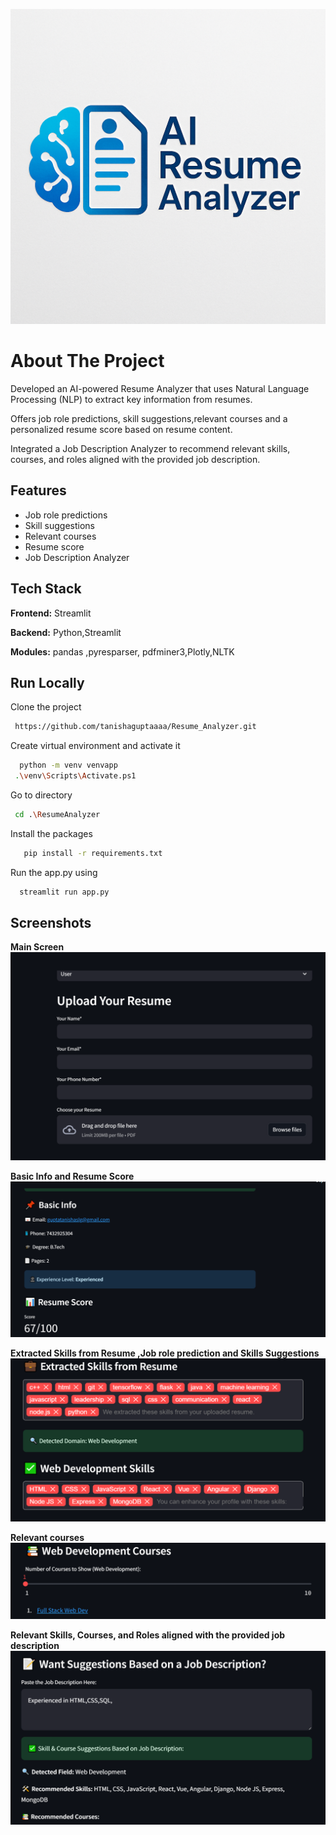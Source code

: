 
![Logo](https://github.com/tanishaguptaaaa/Resume_Analyzer/blob/main/Logo/RESUM.png?raw=true)



# About The Project


 Developed an AI-powered Resume Analyzer that uses Natural Language Processing (NLP) to extract key 
information from resumes.


 Offers job role predictions, skill suggestions,relevant courses and a personalized resume score based on resume content.

 Integrated a Job Description Analyzer to recommend relevant skills, courses, and roles aligned with the 
provided job description.


## Features

- Job role predictions
- Skill suggestions
- Relevant courses
- Resume score
- Job Description Analyzer


## Tech Stack

**Frontend:** Streamlit

**Backend:** Python,Streamlit

**Modules:** pandas ,pyresparser,
pdfminer3,Plotly,NLTK



## Run Locally

Clone the project

```bash
 https://github.com/tanishaguptaaaa/Resume_Analyzer.git
```

Create  virtual environment and activate it 

```bash
  python -m venv venvapp
 .\venv\Scripts\Activate.ps1
```

Go to directory 

```bash
 cd .\ResumeAnalyzer
```
Install the packages

```bash
   pip install -r requirements.txt
```
Run the app.py using
```bash
  streamlit run app.py
```


## Screenshots
**Main Screen**
![App Screenshot](https://github.com/tanishaguptaaaa/Resume_Analyzer/blob/main/Logo/image1.png?raw=true)

**Basic Info and Resume Score**
![App Screenshot](https://github.com/tanishaguptaaaa/Resume_Analyzer/blob/main/Logo/image2.png?raw=truee)

**Extracted Skills from Resume ,Job role prediction and Skills Suggestions**
![App Screenshot](https://github.com/tanishaguptaaaa/Resume_Analyzer/blob/main/Logo/image3.png?raw=true)

**Relevant courses**
![App Screenshot](https://github.com/tanishaguptaaaa/Resume_Analyzer/blob/main/Logo/image4.png?raw=true)

**Relevant Skills, Courses, and Roles aligned with the provided job description**
![App Screenshot](https://github.com/tanishaguptaaaa/Resume_Analyzer/blob/main/Logo/image5.png?raw=true)


